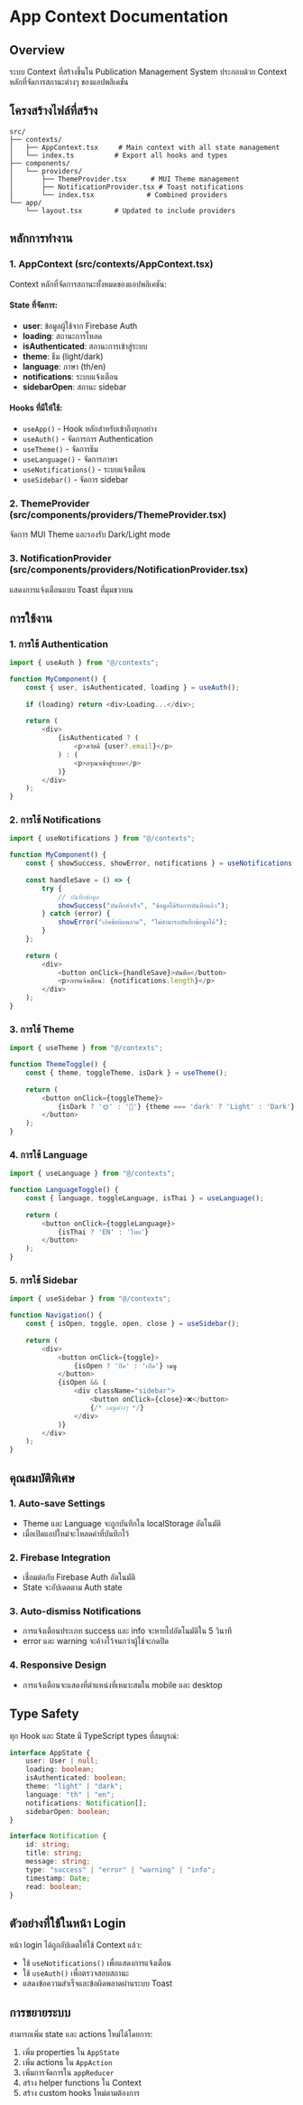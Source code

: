 # App Context Documentation

## Overview
ระบบ Context ที่สร้างขึ้นใน Publication Management System ประกอบด้วย Context หลักที่จัดการสถานะต่างๆ ของแอปพลิเคชัน

## โครงสร้างไฟล์ที่สร้าง

```
src/
├── contexts/
│   ├── AppContext.tsx     # Main context with all state management
│   └── index.ts          # Export all hooks and types
├── components/
│   └── providers/
│       ├── ThemeProvider.tsx      # MUI Theme management
│       ├── NotificationProvider.tsx # Toast notifications
│       └── index.tsx             # Combined providers
└── app/
    └── layout.tsx        # Updated to include providers
```

## หลักการทำงาน

### 1. AppContext (src/contexts/AppContext.tsx)
Context หลักที่จัดการสถานะทั้งหมดของแอปพลิเคชัน:

#### State ที่จัดการ:
- **user**: ข้อมูลผู้ใช้จาก Firebase Auth
- **loading**: สถานะการโหลด
- **isAuthenticated**: สถานะการเข้าสู่ระบบ
- **theme**: ธีม (light/dark)
- **language**: ภาษา (th/en)
- **notifications**: ระบบแจ้งเตือน
- **sidebarOpen**: สถานะ sidebar

#### Hooks ที่มีให้ใช้:
- `useApp()` - Hook หลักสำหรับเข้าถึงทุกอย่าง
- `useAuth()` - จัดการการ Authentication
- `useTheme()` - จัดการธีม
- `useLanguage()` - จัดการภาษา
- `useNotifications()` - ระบบแจ้งเตือน
- `useSidebar()` - จัดการ sidebar

### 2. ThemeProvider (src/components/providers/ThemeProvider.tsx)
จัดการ MUI Theme และรองรับ Dark/Light mode

### 3. NotificationProvider (src/components/providers/NotificationProvider.tsx)
แสดงการแจ้งเตือนแบบ Toast ที่มุมขวาบน

## การใช้งาน

### 1. การใช้ Authentication
```typescript
import { useAuth } from "@/contexts";

function MyComponent() {
    const { user, isAuthenticated, loading } = useAuth();
    
    if (loading) return <div>Loading...</div>;
    
    return (
        <div>
            {isAuthenticated ? (
                <p>สวัสดี {user?.email}</p>
            ) : (
                <p>กรุณาเข้าสู่ระบบ</p>
            )}
        </div>
    );
}
```

### 2. การใช้ Notifications
```typescript
import { useNotifications } from "@/contexts";

function MyComponent() {
    const { showSuccess, showError, notifications } = useNotifications();
    
    const handleSave = () => {
        try {
            // บันทึกข้อมูล
            showSuccess("บันทึกสำเร็จ", "ข้อมูลได้รับการบันทึกแล้ว");
        } catch (error) {
            showError("เกิดข้อผิดพลาด", "ไม่สามารถบันทึกข้อมูลได้");
        }
    };
    
    return (
        <div>
            <button onClick={handleSave}>บันทึก</button>
            <p>การแจ้งเตือน: {notifications.length}</p>
        </div>
    );
}
```

### 3. การใช้ Theme
```typescript
import { useTheme } from "@/contexts";

function ThemeToggle() {
    const { theme, toggleTheme, isDark } = useTheme();
    
    return (
        <button onClick={toggleTheme}>
            {isDark ? '🌞' : '🌙'} {theme === 'dark' ? 'Light' : 'Dark'} Mode
        </button>
    );
}
```

### 4. การใช้ Language
```typescript
import { useLanguage } from "@/contexts";

function LanguageToggle() {
    const { language, toggleLanguage, isThai } = useLanguage();
    
    return (
        <button onClick={toggleLanguage}>
            {isThai ? 'EN' : 'ไทย'}
        </button>
    );
}
```

### 5. การใช้ Sidebar
```typescript
import { useSidebar } from "@/contexts";

function Navigation() {
    const { isOpen, toggle, open, close } = useSidebar();
    
    return (
        <div>
            <button onClick={toggle}>
                {isOpen ? 'ปิด' : 'เปิด'} เมนู
            </button>
            {isOpen && (
                <div className="sidebar">
                    <button onClick={close}>❌</button>
                    {/* เมนูต่างๆ */}
                </div>
            )}
        </div>
    );
}
```

## คุณสมบัติพิเศษ

### 1. Auto-save Settings
- Theme และ Language จะถูกบันทึกใน localStorage อัตโนมัติ
- เมื่อเปิดแอปใหม่จะโหลดค่าที่บันทึกไว้

### 2. Firebase Integration
- เชื่อมต่อกับ Firebase Auth อัตโนมัติ
- State จะอัปเดตตาม Auth state

### 3. Auto-dismiss Notifications
- การแจ้งเตือนประเภท success และ info จะหายไปอัตโนมัติใน 5 วินาที
- error และ warning จะค้างไว้จนกว่าผู้ใช้จะกดปิด

### 4. Responsive Design
- การแจ้งเตือนจะแสดงที่ตำแหน่งที่เหมาะสมใน mobile และ desktop

## Type Safety
ทุก Hook และ State มี TypeScript types ที่สมบูรณ์:

```typescript
interface AppState {
    user: User | null;
    loading: boolean;
    isAuthenticated: boolean;
    theme: "light" | "dark";
    language: "th" | "en";
    notifications: Notification[];
    sidebarOpen: boolean;
}

interface Notification {
    id: string;
    title: string;
    message: string;
    type: "success" | "error" | "warning" | "info";
    timestamp: Date;
    read: boolean;
}
```

## ตัวอย่างที่ใช้ในหน้า Login
หน้า login ได้ถูกอัปเดตให้ใช้ Context แล้ว:
- ใช้ `useNotifications()` เพื่อแสดงการแจ้งเตือน
- ใช้ `useAuth()` เพื่อตรวจสอบสถานะ
- แสดงข้อความสำเร็จและข้อผิดพลาดผ่านระบบ Toast

## การขยายระบบ
สามารถเพิ่ม state และ actions ใหม่ได้โดยการ:
1. เพิ่ม properties ใน `AppState`
2. เพิ่ม actions ใน `AppAction`
3. เพิ่มการจัดการใน `appReducer`
4. สร้าง helper functions ใน Context
5. สร้าง custom hooks ใหม่ตามต้องการ
